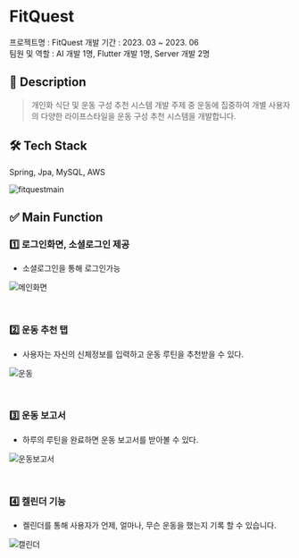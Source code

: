 # FitQuest

프로젝트명 : FitQuest
개발 기간 : 2023. 03 ~ 2023. 06  
팀원 및 역할 : AI 개발 1명, Flutter 개발 1명,  Server 개발 2명

## 📝 Description
> 개인화 식단 및 운동 구성 추천 시스템 개발 주제 중 운동에 집중하여 개별 사용자의 다양한 라이프스타일을 운동 구성 추천 시스템을 개발합니다.

## 🛠️ Tech Stack
Spring, Jpa, MySQL, AWS

<div>
  
  ![fitquestmain](https://github.com/hoyeonyy/FitQuest/assets/114469256/f8644155-2cf8-4a4a-8ac7-5b0703b82e52)
  
  </div>


## ✅ Main Function
### 1️⃣ 로그인화면, 소셜로그인 제공
* 소셜로그인을 통해 로그인가능
<div>
  
  ![메인화면](https://github.com/hoyeonyy/FitQuest/assets/114469256/2d71a374-105d-4f99-8c90-d53d74410a2f)
  
</div> 
<br>

### 2️⃣ 운동 추천 탭
* 사용자는 자신의 신체정보를 입력하고 운동 루틴을 추천받을 수 있다.
<div>
  
  ![운동](https://github.com/hoyeonyy/FitQuest/assets/114469256/0d0f1a05-a7ac-48cd-9501-25e45af4b6e8)
  
</div>  
<br>

### 3️⃣ 운동 보고서
* 하루의 루틴을 완료하면 운동 보고서를 받아볼 수 있다.
<div> 
  
  ![운동보고서](https://github.com/hoyeonyy/FitQuest/assets/114469256/85596364-47bb-42dd-ade6-642465624497)
</div>
<br>

### 4️⃣ 켈린더 기능
* 켈린더를 통해 사용자가 언제, 얼마나, 무슨 운동을 했는지 기록 할 수 있습니다.
<div> 
  
  ![캘린더](https://github.com/hoyeonyy/FitQuest/assets/114469256/e9787d24-abb8-4d67-8132-03ab5278982c)
</div>
<br>
